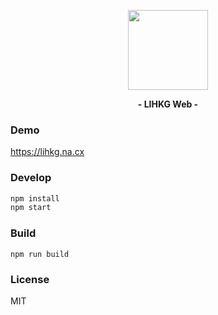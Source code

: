 <p align="center">
  <img alt src="https://x.lihkg.com/assets/img/logo2.png" width="128">
</p>
<p align="center">
  <b>- LIHKG Web -</b>
</p>


### Demo

https://lihkg.na.cx

### Develop

```zsh
npm install
npm start
```

### Build

`npm run build`


### License

MIT
